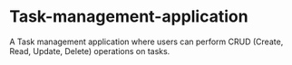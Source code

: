 # Task-management-application
A  Task management application where users can perform CRUD (Create, Read, Update, Delete) operations on tasks.
